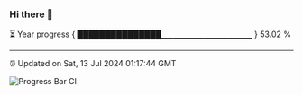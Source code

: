 ### Hi there 👋

⏳ Year progress { ███████████████▁▁▁▁▁▁▁▁▁▁▁▁▁▁▁ } 53.02 %

---

⏰ Updated on Sat, 13 Jul 2024 01:17:44 GMT

![Progress Bar CI](https://github.com/liununu/liununu/workflows/Progress%20Bar%20CI/badge.svg)
